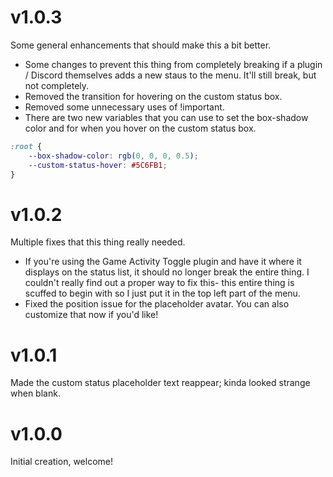 # v1.0.3
Some general enhancements that should make this a bit better.
- Some changes to prevent this thing from completely breaking if a plugin / Discord themselves adds a new staus to the menu. It'll still break, but not completely.
- Removed the transition for hovering on the custom status box.
- Removed some unnecessary uses of !important.
- There are two new variables that you can use to set the box-shadow color and for when you hover on the custom status box.
```css
:root {
    --box-shadow-color: rgb(0, 0, 0, 0.5);
    --custom-status-hover: #5C6FB1;
}
```

# v1.0.2
Multiple fixes that this thing really needed.
- If you're using the Game Activity Toggle plugin and have it where it displays on the status list, it should no longer break the entire thing. I couldn't really find out a proper way to fix this- this entire thing is scuffed to begin with so I just put it in the top left part of the menu.
- Fixed the position issue for the placeholder avatar. You can also customize that now if you'd like!

# v1.0.1
Made the custom status placeholder text reappear; kinda looked strange when blank.

# v1.0.0
Initial creation, welcome!